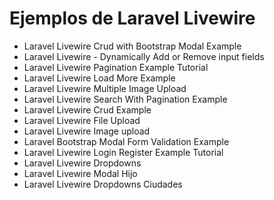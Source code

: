# Ejemplos de Laravel Livewire

- Laravel Livewire Crud with Bootstrap Modal Example
- Laravel Livewire - Dynamically Add or Remove input fields
- Laravel Livewire Pagination Example Tutorial
- Laravel Livewire Load More Example
- Laravel Livewire Multiple Image Upload
- Laravel Livewire Search With Pagination Example
- Laravel Livewire Crud Example
- Laravel Livewire File Upload
- Laravel Livewire Image upload
- Laravel Bootstrap Modal Form Validation Example
- Laravel Livewire Login Register Example Tutorial
- Laravel Livewire Dropdowns
- Laravel Livewire Modal Hijo
- Laravel Livewire Dropdowns Ciudades